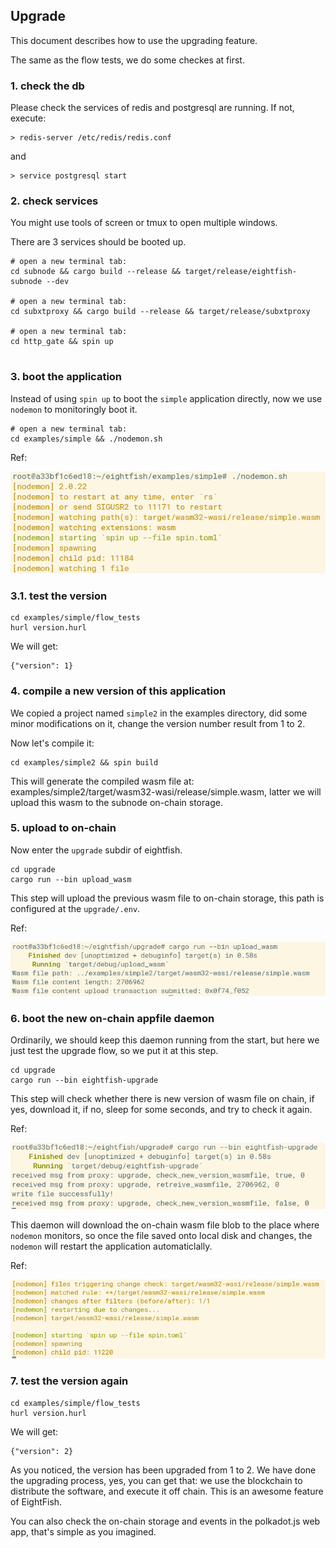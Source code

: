 
## Upgrade

This document describes how to use the upgrading feature.

The same as the flow tests, we do some checkes at first.

### 1. check the db

Please check the services of redis and postgresql are running. If not, execute:

```
> redis-server /etc/redis/redis.conf
```
and
```
> service postgresql start
```

### 2. check services

You might use tools of screen or tmux to open multiple windows.

There are 3 services should be booted up.

```
# open a new terminal tab:
cd subnode && cargo build --release && target/release/eightfish-subnode --dev

# open a new terminal tab:
cd subxtproxy && cargo build --release && target/release/subxtproxy

# open a new terminal tab:
cd http_gate && spin up


```

### 3. boot the application

Instead of using `spin up` to boot the `simple` application directly, now we use `nodemon` to monitoringly 
boot it.

````
# open a new terminal tab:
cd examples/simple && ./nodemon.sh
````
Ref: 

![](https://raw.githubusercontent.com/eightfish-org/eightfish_assets/master/s1.png)


### 3.1. test the version

```
cd examples/simple/flow_tests
hurl version.hurl
```

We will get:

```
{"version": 1}
```


### 4. compile a new version of this application

We copied a project named `simple2` in the examples directory, did some minor modifications on it, change 
the version number result from 1 to 2.

Now let's compile it:

```
cd examples/simple2 && spin build
```

This will generate the compiled wasm file at: examples/simple2/target/wasm32-wasi/release/simple.wasm, latter 
we will upload this wasm to the subnode on-chain storage.

### 5. upload to on-chain

Now enter the `upgrade` subdir of eightfish.

```
cd upgrade
cargo run --bin upload_wasm
```

This step will upload the previous wasm file to on-chain storage, this path is configured at the 
`upgrade/.env`.


Ref: 

![](https://raw.githubusercontent.com/eightfish-org/eightfish_assets/master/s2.png)

### 6. boot the new on-chain appfile daemon

Ordinarily, we should keep this daemon running from the start, but here we just test the upgrade flow, so we put 
it at this step.

```
cd upgrade
cargo run --bin eightfish-upgrade
```

This step will check whether there is new version of wasm file on chain, if yes, download it, if no, sleep for
some seconds, and try to check it again.

Ref: 

![](https://raw.githubusercontent.com/eightfish-org/eightfish_assets/master/s3.png)

This daemon will download the on-chain wasm file blob to the place where `nodemon` monitors, so once the file 
saved onto local disk and changes, the `nodemon` will restart the application automaticlally.

Ref: 

![](https://raw.githubusercontent.com/eightfish-org/eightfish_assets/master/s4.png)


### 7. test the version again

```
cd examples/simple/flow_tests
hurl version.hurl
```

We will get:

```
{"version": 2}
```

As you noticed, the version has been upgraded from 1 to 2. We have done the upgrading process, yes, you can 
get that: we use the blockchain to distribute the software, and execute it off chain. This is an awesome 
feature of EightFish.

You can also check the on-chain storage and events in the polkadot.js web app, that's simple as you imagined.

